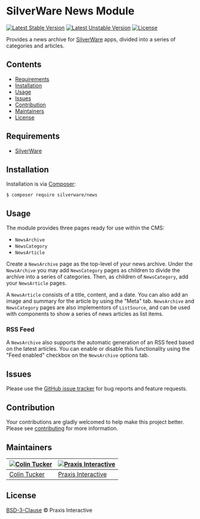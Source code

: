 # SilverWare News Module

[![Latest Stable Version](https://poser.pugx.org/silverware/news/v/stable)](https://packagist.org/packages/silverware/news)
[![Latest Unstable Version](https://poser.pugx.org/silverware/news/v/unstable)](https://packagist.org/packages/silverware/news)
[![License](https://poser.pugx.org/silverware/news/license)](https://packagist.org/packages/silverware/news)

Provides a news archive for [SilverWare][silverware] apps, divided into a series of categories and articles.

## Contents

- [Requirements](#requirements)
- [Installation](#installation)
- [Usage](#usage)
- [Issues](#issues)
- [Contribution](#contribution)
- [Maintainers](#maintainers)
- [License](#license)

## Requirements

- [SilverWare][silverware]

## Installation

Installation is via [Composer][composer]:

```
$ composer require silverware/news
```

## Usage

The module provides three pages ready for use within the CMS:

- `NewsArchive`
- `NewsCategory`
- `NewsArticle`

Create a `NewsArchive` page as the top-level of your news archive. Under the `NewsArchive` you
may add `NewsCategory` pages as children to divide the archive into a series
of categories. Then, as children of `NewsCategory`, add your `NewsArticle` pages.

A `NewsArticle` consists of a title, content, and a date. You can also add an image and summary for the article
by using the "Meta" tab. `NewsArchive` and `NewsCategory` pages are also implementors of `ListSource`,
and can be used with components to show a series of news articles as list items.

### RSS Feed

A `NewsArchive` also supports the automatic generation of an RSS feed based on the
latest articles. You can enable or disable this functionality using the "Feed enabled"
checkbox on the `NewsArchive` options tab.

## Issues

Please use the [GitHub issue tracker][issues] for bug reports and feature requests.

## Contribution

Your contributions are gladly welcomed to help make this project better.
Please see [contributing](CONTRIBUTING.md) for more information.

## Maintainers

[![Colin Tucker](https://avatars3.githubusercontent.com/u/1853705?s=144)](https://github.com/colintucker) | [![Praxis Interactive](https://avatars2.githubusercontent.com/u/1782612?s=144)](https://www.praxis.net.au)
---|---
[Colin Tucker](https://github.com/colintucker) | [Praxis Interactive](https://www.praxis.net.au)

## License

[BSD-3-Clause](LICENSE.md) &copy; Praxis Interactive

[silverware]: https://github.com/praxisnetau/silverware
[composer]: https://getcomposer.org
[issues]: https://github.com/praxisnetau/silverware-news/issues
